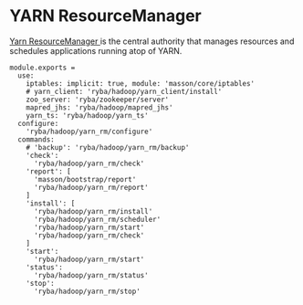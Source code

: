 
# YARN ResourceManager

[Yarn ResourceManager ](http://hadoop.apache.org/docs/current/hadoop-yarn/hadoop-yarn-site/ResourceManagerRestart.html) is the central authority that manages resources and schedules applications running atop of YARN.

    module.exports =
      use:
        iptables: implicit: true, module: 'masson/core/iptables'
        # yarn_client: 'ryba/hadoop/yarn_client/install'
        zoo_server: 'ryba/zookeeper/server'
        mapred_jhs: 'ryba/hadoop/mapred_jhs'
        yarn_ts: 'ryba/hadoop/yarn_ts'
      configure:
        'ryba/hadoop/yarn_rm/configure'
      commands:
        # 'backup': 'ryba/hadoop/yarn_rm/backup'
        'check':
          'ryba/hadoop/yarn_rm/check'
        'report': [
          'masson/bootstrap/report'
          'ryba/hadoop/yarn_rm/report'
        ]
        'install': [
          'ryba/hadoop/yarn_rm/install'
          'ryba/hadoop/yarn_rm/scheduler'
          'ryba/hadoop/yarn_rm/start'
          'ryba/hadoop/yarn_rm/check'
        ]
        'start':
          'ryba/hadoop/yarn_rm/start'
        'status':
          'ryba/hadoop/yarn_rm/status'
        'stop':
          'ryba/hadoop/yarn_rm/stop'


[restart]: http://hadoop.apache.org/docs/current/hadoop-yarn/hadoop-yarn-site/ResourceManagerRestart.html
[ml_root_acl]: http://lucene.472066.n3.nabble.com/Yarn-HA-Zookeeper-ACLs-td4138735.html
[cloudera_ha]: http://www.cloudera.com/content/cloudera/en/documentation/core/latest/topics/cdh_hag_rm_ha_config.html
[cloudera_wp]: http://www.cloudera.com/content/cloudera/en/documentation/core/latest/topics/admin_ha_yarn_work_preserving_recovery.html
[hdp_wp]: http://docs.hortonworks.com/HDPDocuments/HDP2/HDP-2.2.4/bk_yarn_resource_mgt/content/ch_work-preserving_restart.html
[YARN-128]: https://issues.apache.org/jira/browse/YARN-128
[YARN-128-pdf]: https://issues.apache.org/jira/secure/attachment/12552867/RMRestartPhase1.pdf
[YARN-556]: https://issues.apache.org/jira/browse/YARN-556
[YARN-556-pdf]: https://issues.apache.org/jira/secure/attachment/12599562/Work%20Preserving%20RM%20Restart.pdf
